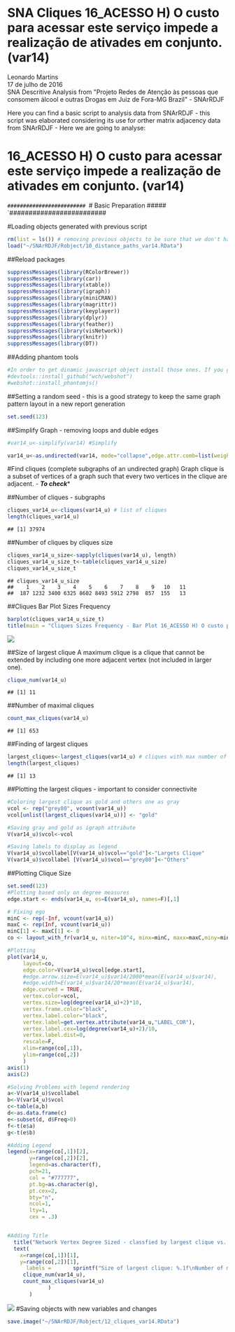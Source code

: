 # SNA Cliques 16_ACESSO H) O custo para acessar este serviço impede a realização de ativades em conjunto. (var14)
Leonardo Martins  
17 de julho de 2016  
SNA Descritive Analysis from "Projeto Redes de Atenção às pessoas que consomem álcool e outras Drogas em Juiz de Fora-MG   Brazil"  - SNArRDJF

Here you can find a basic script to analysis data from SNArRDJF - this script was elaborated considering its use for orther matrix adjacency data from SNArRDJF - Here we are going to analyse:

# 16_ACESSO H) O custo para acessar este serviço impede a realização de ativades em conjunto. (var14)

`#########################
`# Basic Preparation #####
`#########################

#Loading objects generated with previous script 

```r
rm(list = ls()) # removing previous objects to be sure that we don't have objects conflicts name
load("~/SNArRDJF/Robject/10_distance_paths_var14.RData")
```
##Reload packages

```r
suppressMessages(library(RColorBrewer))
suppressMessages(library(car))
suppressMessages(library(xtable))
suppressMessages(library(igraph))
suppressMessages(library(miniCRAN))
suppressMessages(library(magrittr))
suppressMessages(library(keyplayer))
suppressMessages(library(dplyr))
suppressMessages(library(feather))
suppressMessages(library(visNetwork))
suppressMessages(library(knitr))
suppressMessages(library(DT))
```
##Adding phantom tools

```r
#In order to get dinamic javascript object install those ones. If you get problems installing go to Stackoverflow.com and type your error to discover what to do. In some cases the libraries need to be intalled in outside R libs.
#devtools::install_github("wch/webshot")
#webshot::install_phantomjs()
```
##Setting a random seed - this is a good strategy to keep the same graph pattern layout in a new report generation

```r
set.seed(123)
```

##Simplify Graph - removing loops and duble edges 

```r
#var14_u<-simplify(var14) #Simplify

var14_u<-as.undirected(var14, mode="collapse",edge.attr.comb=list(weight="mean","ignore"))
```

#Find cliques (complete subgraphs of an undirected graph)
Graph clique is a subset of vertices of a graph such that every two vertices in the clique are adjacent. - ***To check****

##Number of cliques - subgraphs

```r
cliques_var14_u<-cliques(var14_u) # list of cliques 
length(cliques_var14_u)
```

```
## [1] 37974
```
##Number of cliques by cliques size

```r
cliques_var14_u_size<-sapply(cliques(var14_u), length) 
cliques_var14_u_size_t<-table(cliques_var14_u_size)
cliques_var14_u_size_t
```

```
## cliques_var14_u_size
##    1    2    3    4    5    6    7    8    9   10   11 
##  187 1232 3400 6325 8602 8493 5912 2798  857  155   13
```

##Cliques Bar Plot Sizes Frequency

```r
barplot(cliques_var14_u_size_t)
title(main = "Cliques Sizes Frequency - Bar Plot 16_ACESSO H) O custo para acessar este serviço impede a realização de ativades em conjunto. (var14)", font.main = 4)
```

![](16_ACESSO_H_O_custo_para_acessar_12_cliques_files/figure-html/unnamed-chunk-8-1.png)<!-- -->

##Size of largest clique 
A maximum clique is a clique that cannot be extended by including one more adjacent vertex (not included in larger one). 

```r
clique_num(var14_u)
```

```
## [1] 11
```
##Number of maximal cliques

```r
count_max_cliques(var14_u)
```

```
## [1] 653
```
##Finding of largest cliques

```r
largest_cliques<-largest_cliques(var14_u) # cliques with max number of nodes
length(largest_cliques)
```

```
## [1] 13
```

##Plotting the largest cliques - important to consider connectivite 

```r
#Coloring largest clique as gold and others one as gray
vcol <- rep("grey80", vcount(var14_u))
vcol[unlist(largest_cliques(var14_u))] <- "gold"

#Saving gray and gold as igraph attribute
V(var14_u)$vcol<-vcol

#Saving labels to display as legend
V(var14_u)$vcollabel[V(var14_u)$vcol=="gold"]<-"Largets Clique"
V(var14_u)$vcollabel [V(var14_u)$vcol=="grey80"]<-"Others"
```
##Plotting Clique Size

```r
set.seed(123)
#Plotting based only on degree measures 
edge.start <- ends(var14_u, es=E(var14_u), names=F)[,1]

# Fixing ego
minC <- rep(-Inf, vcount(var14_u))
maxC <- rep(Inf, vcount(var14_u))
minC[1] <- maxC[1] <- 0
co <- layout_with_fr(var14_u, niter=10^4, minx=minC, maxx=maxC,miny=minC, maxy=maxC, weights=E(var14_u)$var14)

#Plotting
plot(var14_u, 
     layout=co,
     edge.color=V(var14_u)$vcol[edge.start],
     #edge.arrow.size=E(var14_u)$var14/2000*mean(E(var14_u)$var14),
     #edge.width=E(var14_u)$var14/20*mean(E(var14_u)$var14),
     edge.curved = TRUE,
     vertex.color=vcol,
     vertex.size=log(degree(var14_u)+2)*10,
     vertex.frame.color="black",
     vertex.label.color="black",
     vertex.label=get.vertex.attribute(var14_u,"LABEL_COR"),
     vertex.label.cex=log(degree(var14_u)+2)/10,
     vertex.label.dist=0,
     rescale=F,
     xlim=range(co[,1]), 
     ylim=range(co[,2])
     )
axis(1)
axis(2)

#Solving Problems with legend rendering 
a<-V(var14_u)$vcollabel
b<-V(var14_u)$vcol
c<-table(a,b)
d<-as.data.frame(c)
e<-subset(d, d$Freq>0)
f<-t(e$a)
g<-t(e$b)

#Adding Legend
legend(x=range(co[,1])[2], 
       y=range(co[,2])[2],
       legend=as.character(f),
       pch=21,
       col = "#777777", 
       pt.bg=as.character(g),
       pt.cex=2,
       bty="n", 
       ncol=1,
       lty=1,
       cex = .3)


#Adding Title
  title("Network Vertex Degree Sized - classfied by largest clique vs. others", sub = "Source: from authors ")  
  text( 
    x=range(co[,1])[1],
    y=range(co[,2])[1], 
      labels =       sprintf("Size of largest clique: %.1f\nNumber of maximal cliques: %.1f",
     clique_num(var14_u), 
     count_max_cliques(var14_u)
             )
       )
```

![](16_ACESSO_H_O_custo_para_acessar_12_cliques_files/figure-html/unnamed-chunk-13-1.png)<!-- -->
#Saving objects with new variables and changes

```r
save.image("~/SNArRDJF/Robject/12_cliques_var14.RData") 
```



